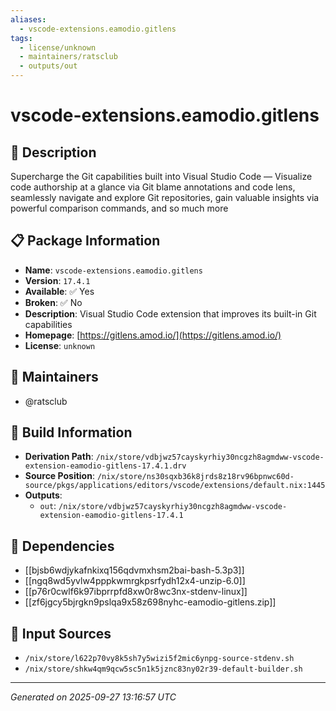```yaml
---
aliases:
  - vscode-extensions.eamodio.gitlens
tags:
  - license/unknown
  - maintainers/ratsclub
  - outputs/out
---
```


# vscode-extensions.eamodio.gitlens

## 📝 Description

Supercharge the Git capabilities built into Visual Studio Code — Visualize code authorship at a glance via Git
blame annotations and code lens, seamlessly navigate and explore Git repositories, gain valuable insights via
powerful comparison commands, and so much more


## 📋 Package Information

- **Name**: `vscode-extensions.eamodio.gitlens`
- **Version**: `17.4.1`
- **Available**: ✅ Yes
- **Broken**: ✅ No
- **Description**: Visual Studio Code extension that improves its built-in Git capabilities
- **Homepage**: [https://gitlens.amod.io/](https://gitlens.amod.io/)
- **License**: `unknown`
## 👥 Maintainers

- @ratsclub


## 🔧 Build Information

- **Derivation Path**: `/nix/store/vdbjwz57cayskyrhiy30ncgzh8agmdww-vscode-extension-eamodio-gitlens-17.4.1.drv`
- **Source Position**: `/nix/store/ns30sqxb36k8jrds8z18rv96bpnwc60d-source/pkgs/applications/editors/vscode/extensions/default.nix:1445`
- **Outputs**:
  - `out`:  `/nix/store/vdbjwz57cayskyrhiy30ncgzh8agmdww-vscode-extension-eamodio-gitlens-17.4.1`

## 🔗 Dependencies

- [[bjsb6wdjykafnkixq156qdvmxhsm2bai-bash-5.3p3]]
- [[ngq8wd5yvlw4pppkwmrgkpsrfydh12x4-unzip-6.0]]
- [[p76r0cwlf6k97ibprrpfd8xw0r8wc3nx-stdenv-linux]]
- [[zf6jgcy5bjrgkn9pslqa9x58z698nyhc-eamodio-gitlens.zip]]

## 📁 Input Sources

- `/nix/store/l622p70vy8k5sh7y5wizi5f2mic6ynpg-source-stdenv.sh`
- `/nix/store/shkw4qm9qcw5sc5n1k5jznc83ny02r39-default-builder.sh`

---
*Generated on 2025-09-27 13:16:57 UTC*
